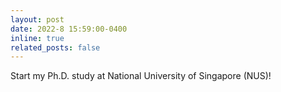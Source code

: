 ```yaml
---
layout: post
date: 2022-8 15:59:00-0400
inline: true
related_posts: false
---
```


Start my Ph.D. study at National University of Singapore (NUS)!



<!-- 2024-6 Announce our new work, [TIGeR](https://tiger-t2i.github.io/) (Unifed Text-to-Image Generation and Retrieval)! -->



